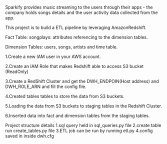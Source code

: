 
Sparkify provides music streaming to the users through their apps - the company holds songs details and the user activity data collected from the app.

This project is to build a ETL pipeline by leveraging AmazonRedshift.

Fact Table: songplays: attributes referencing to the dimension tables.

Dimension Tables: users, songs, artists and time table.

1.Create a new IAM user in your AWS account.

2.Create an IAM Role that makes Redshift able to access S3 bucket (ReadOnly)

3.Create a RedShift Cluster and get the DWH_ENDPOIN(Host address) and DWH_ROLE_ARN and fill the config file.

4.Created tables tables to store the data from S3 buckets.

5.Loading the data from S3 buckets to staging tables in the Redshift Cluster.

6.Inserted data into fact and dimension tables from the staging tables.



Project structure details
1.sql query held in sql_queries.py file
2.create table run create_tables.py file
3.ETL job can be run by running etl.py
4.config saved in inside dwh.cfg

